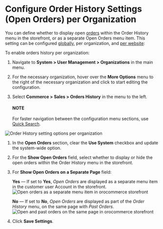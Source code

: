 <a id="organization-commerce-configuration-sales-order-history"></a>

# Configure Order History Settings (Open Orders) per Organization

You can define whether to display open [orders](../../../../../../../glossary.md#term-Order) within the Order History menu in the storefront, or as a separate Open Orders menu item. This setting can be configured [globally](../../../../../configuration/commerce/sales/open-orders.md#configuration-guide-commerce-configuration-sales-order-history), per organization, and [per website](../../../../../websites/web-configuration/commerce/sales/website-open-orders.md#website-commerce-configuration-sales-order-history):

To enable orders history per organization:

1. Navigate to **System > User Management > Organizations** in the main menu.
2. For the necessary organization, hover over the <i class="fa fa-ellipsis-h fa-lg" aria-hidden="true"></i> **More Options** menu to the right of the necessary organization and click <i class="fas fa-cog" aria-hidden="true"></i> to start editing the configuration.
3. Select **Commerce > Sales > Orders History** in the menu to the left.

   #### NOTE
   For faster navigation between the configuration menu sections, use [Quick Search](../../../../../configuration/quick-search.md#user-guide-system-configuration-quick-search).

![Order History setting options per organization](user/img/system/user_management/org_configuration/sales/org_open_orders.png)
1. In the **Open Orders** section, clear the **Use System** checkbox and update the system-wide option.
2. For the **Show Open Orders** field, select whether to display or hide the open orders within the Order History menu in the storefront.
3. For **Show Open Orders on a Separate Page** field:

   **Yes** — If set to **Yes**, *Open Orders* are displayed as a separate menu item in the customer user Account in the storefront.
   ![Open orders as a separate menu item in orocommerce storefront](user/img/system/config_commerce/sales/open_orders_separately.png)

   **No** — If set to **No**, *Open Orders* are displayed as part of the *Order History* menu, on the same page with *Past Orders*.
   ![Open and past orders on the same page in orocommerce storefront](user/img/system/config_commerce/sales/open_orders_with_past_orders.png)
4. Click **Save Settings**.

<!-- fa-bars = fa-navicon -->
<!-- Ic Tiles is used as Set As Default in saved views, and as tiles in display layout options -->
<!-- IcPencil refers to Rename in Commerce and Inline Editing in CRM -->
<!-- Check mark in the square. -->
<!-- SortDesc is also used as drop-down arrow -->
<!-- A -->
<!-- B -->
<!-- C -->
<!-- D -->
<!-- E -->
<!-- F -->
<!-- G -->
<!-- H -->
<!-- I -->
<!-- L -->
<!-- M -->
<!-- P -->
<!-- R -->
<!-- S -->
<!-- T -->
<!-- U -->
<!-- Z -->
